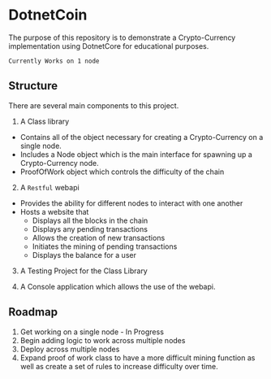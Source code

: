 # DotnetCoin
The purpose of this repository is to demonstrate a Crypto-Currency implementation using DotnetCore for educational purposes.

`Currently Works on 1 node`

## Structure

There are several main components to this project.

1.  A Class library
  - Contains all of the object necessary for creating a Crypto-Currency on a single node.
  - Includes a Node object which is the main interface for spawning up a Crypto-Currency node.
  - ProofOfWork object which controls the difficulty of the chain

2.  A `Restful` webapi
  - Provides the ability for different nodes to interact with one another
  - Hosts a website that
    - Displays all the blocks in the chain
    - Displays any pending transactions
    - Allows the creation of new transactions
    - Initiates the mining of pending transactions
    - Displays the balance for a user

3.  A Testing Project for the Class Library

4.  A Console application which allows the use of the webapi.

## Roadmap

1.  Get working on a single node - In Progress
2.  Begin adding logic to work across multiple nodes
3.  Deploy across multiple nodes
4.  Expand proof of work class to have a more difficult mining function as well as create a set of rules to increase difficulty over time.
